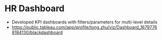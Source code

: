 # HR Dashboard
- Developed KPI dashboards with filters/parameters for multi-level details
- https://public.tableau.com/app/profile/tong.zhu/viz/Dashboard_16797768184130/blackdashboard
